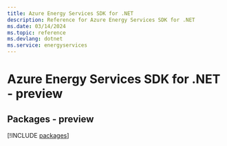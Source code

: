 ```yaml
---
title: Azure Energy Services SDK for .NET
description: Reference for Azure Energy Services SDK for .NET
ms.date: 03/14/2024
ms.topic: reference
ms.devlang: dotnet
ms.service: energyservices
---
```

# Azure Energy Services SDK for .NET - preview
## Packages - preview
[!INCLUDE [packages](energy-services-index.md)]